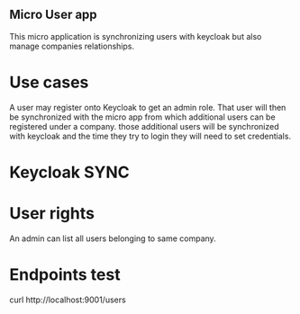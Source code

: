 Micro User app
--------------

This micro application is synchronizing users with keycloak but also manage companies relationships.

# Use cases

A user may register onto Keycloak to get an admin role. That user will then be synchronized with the micro app from
which additional users can be registered under a company. those additional users will be synchronized with keycloak and
the time they try to login they will need to set credentials.

# Keycloak SYNC

# User rights

An admin can list all users belonging to same company.

# Endpoints test

curl http://localhost:9001/users